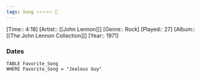 ```yaml
---
tags: Song ⭐⭐⭐⭐⭐ 💛
---
```

[Time:: 4:18]
[Artist:: [[John Lennon]]]
[Genre:: Rock]
[Played:: 27]
[Album:: [[The John Lennon Collection]]]
[Year:: 1971]
### Dates
````dataview
TABLE Favorite_Song
WHERE Favorite_Song = "Jealous Guy"
````